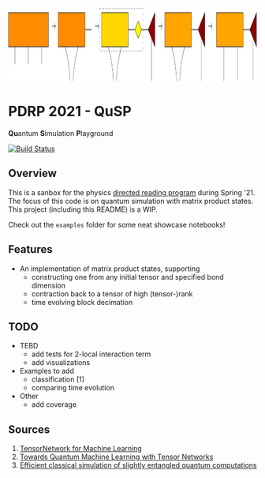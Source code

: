 <img src="/dev/svd.svg" width="100%" height="150px">

# PDRP 2021 - QuSP

**Qu**antum **S**imulation **P**layground

[![Build Status](https://www.travis-ci.com/gl3nnleblanc/pdrp2021.svg?branch=master)](https://www.travis-ci.com/gl3nnleblanc/pdrp2021)
## Overview

 This is a sanbox for the physics [directed reading program](https://berkeleyphysicsdrp.wixsite.com/physicsberkeleydrp) during Spring '21. The focus of this code is on quantum simulation with matrix product states. This project (including this README) is a WIP.

 Check out the `examples` folder for some neat showcase notebooks!
## Features

* An implementation of matrix product states, supporting
	- constructing one from any initial tensor and specified bond dimension
	- contraction back to a tensor of high (tensor-)rank
	- time evolving block decimation

## TODO

* TEBD
	- add tests for 2-local interaction term
	- add visualizations
* Examples to add
	- classification [1]
	- comparing time evolution
* Other
	- add coverage

## Sources

1. [TensorNetwork for Machine Learning](https://arxiv.org/pdf/1906.06329.pdf)
1. [Towards Quantum Machine Learning with Tensor Networks](https://arxiv.org/pdf/1803.11537.pdf)
1. [Efficient classical simulation of slightly entangled quantum computations](https://arxiv.org/pdf/quant-ph/0301063.pdf)
